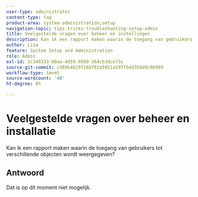 ```yaml
---
user-type: administrator
content-type: faq
product-area: system-administration;setup
navigation-topic: tips-tricks-troubleshooting-setup-admin
title: Veelgestelde vragen over beheer en instellingen
description: Kan ik een rapport maken waarin de toegang van gebruikers tot verschillende objecten wordt weergegeven?
author: Lisa
feature: System Setup and Administration
role: Admin
exl-id: 2c340333-00aa-4d59-9599-364cb3dce73c
source-git-commit: c389b4829f16bf82a5851a597f5dd358d9c96999
workflow-type: tm+mt
source-wordcount: '40'
ht-degree: 0%

---
```


# Veelgestelde vragen over beheer en installatie

Kan ik een rapport maken waarin de toegang van gebruikers tot verschillende objecten wordt weergegeven?

## Antwoord

Dat is op dit moment niet mogelijk.
